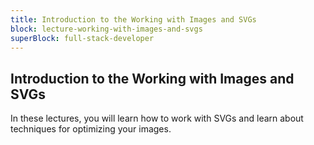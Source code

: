 ```yaml
---
title: Introduction to the Working with Images and SVGs
block: lecture-working-with-images-and-svgs
superBlock: full-stack-developer
---
```


## Introduction to the Working with Images and SVGs

In these lectures, you will learn how to work with SVGs and learn about techniques for optimizing your images.
